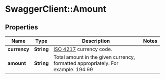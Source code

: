 # SwaggerClient::Amount

## Properties
Name | Type | Description | Notes
------------ | ------------- | ------------- | -------------
**currency** | **String** | <a href="http://en.wikipedia.org/wiki/ISO_4217">ISO 4217</a> currency code. |
**amount** | **String** | Total amount in the given currency, formatted appropriately. For example: 194.99 |


